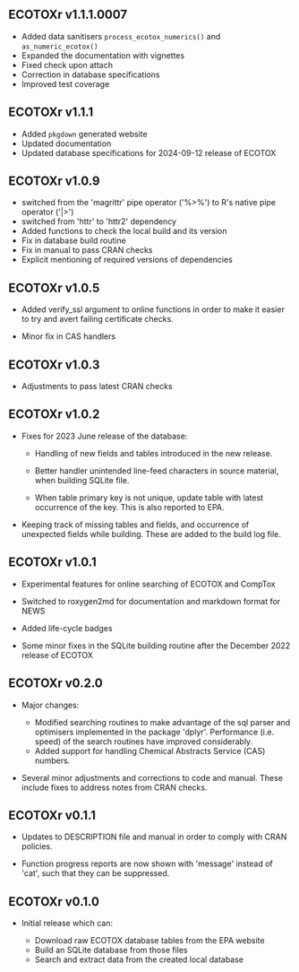 ECOTOXr v1.1.1.0007
-------------

  * Added data sanitisers `process_ecotox_numerics()`
    and `as_numeric_ecotox()`
  * Expanded the documentation with vignettes
  * Fixed check upon attach
  * Correction in database specifications
  * Improved test coverage

ECOTOXr v1.1.1
-------------

  * Added `pkgdown` generated website
  * Updated documentation
  * Updated database specifications for
    2024-09-12 release of ECOTOX

ECOTOXr v1.0.9
-------------

  * switched from the 'magrittr' pipe operator ('%>%')
    to R's native pipe operator ('|>')
  * switched from 'httr' to 'httr2' dependency
  * Added functions to check the local build
    and its version
  * Fix in database build routine
  * Fix in manual to pass CRAN checks
  * Explicit mentioning of required versions
    of dependencies

ECOTOXr v1.0.5
-------------

  * Added verify_ssl argument to online
    functions in order to make it easier to
    try and avert failing certificate checks.
    
  * Minor fix in CAS handlers

ECOTOXr v1.0.3
-------------

  * Adjustments to pass latest CRAN checks

ECOTOXr v1.0.2
-------------

  * Fixes for 2023 June release of the database:
  
    * Handling of new fields and tables introduced
      in the new release.
  
    * Better handler unintended line-feed characters
      in source material, when building SQLite file.
    
    * When table primary key is not unique, update
      table with latest occurrence of the key.
      This is also reported to EPA.
  
  * Keeping track of missing tables and fields, and
    occurrence of unexpected fields while building.
    These are added to the build log file.

ECOTOXr v1.0.1
-------------

  * Experimental features for online searching of
    ECOTOX and CompTox

  * Switched to roxygen2md for documentation and
    markdown format for NEWS

  * Added life-cycle badges

  * Some minor fixes in the SQLite building routine
    after the December 2022 release of ECOTOX

ECOTOXr v0.2.0
-------------

  * Major changes:

    * Modified searching routines to make advantage of
      the sql parser and optimisers implemented in
      the package 'dplyr'. Performance (i.e. speed) of the
      search routines have improved considerably.
    * Added support for handling Chemical Abstracts
      Service (CAS) numbers.

  * Several minor adjustments and corrections to code
    and manual. These include fixes to address notes
    from CRAN checks.

ECOTOXr v0.1.1
-------------

  * Updates to DESCRIPTION file and manual in order to
    comply with CRAN policies.
  
  * Function progress reports are now shown with 'message'
    instead of 'cat', such that they can be suppressed.

ECOTOXr v0.1.0
-------------

  * Initial release which can:

    * Download raw ECOTOX database tables from the EPA website
    * Build an SQLite database from those files
    * Search and extract data from the created local database
